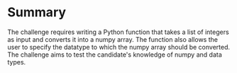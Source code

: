 # Summary

The challenge requires writing a Python function that takes a list of integers as input and converts it into a numpy array. The function also allows the user to specify the datatype to which the numpy array should be converted. The challenge aims to test the candidate's knowledge of numpy and data types.
